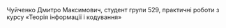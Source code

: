 Чуйченко Дмитро Максимович, студент групи 529,
практичні роботи з курсу «Теорія інформації і кодування»